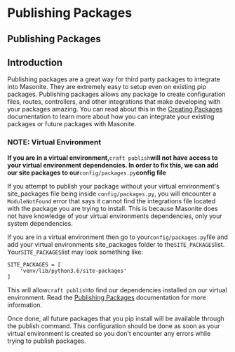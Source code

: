 # Publishing Packages

## Publishing Packages

## Introduction

Publishing packages are a great way for third party packages to integrate into Masonite. They are extremely easy to setup even on existing pip packages. Publishing packages allows any package to create configuration files, routes, controllers, and other integrations that make developing with your packages amazing. You can read about this in the [Creating Packages](creating-packages.md) documentation to learn more about how you can integrate your existing packages or future packages with Masonite.

### NOTE: Virtual Environment <a id="note-virtual-environment"></a>

**If you are in a virtual environment,**`craft publish`**will not have access to your virtual environment dependencies. In order to fix this, we can add our site packages to our**`config/packages.py`**config file**

If you attempt to publish your package without your virtual environment's site\_packages file being inside `config/packages.py`, you will encounter a `ModuleNotFound` error that says it cannot find the integrations file located with the package you are trying to install. This is because Masonite does not have knowledge of your virtual environments dependencies, only your system dependencies.

If you are in a virtual environment then go to your`config/packages.py`file and add your virtual environments site\_packages folder to the`SITE_PACKAGES`list. Your`SITE_PACKAGES`list may look something like:

```text
SITE_PACKAGES = [
    'venv/lib/python3.6/site-packages'
]
```

This will allow`craft publish`to find our dependencies installed on our virtual environment. Read the [Publishing Packages](publishing-packages.md) documentation for more information.

Once done, all future packages that you pip install will be available through the publish command. This configuration should be done as soon as your virtual environment is created so you don't encounter any errors while trying to publish packages.

